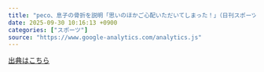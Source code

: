 ```yaml
---
title: "peco、息子の骨折を説明「思いのほかご心配いただいてしまった！」（日刊スポーツ） - Yahoo!ニュース"
date: 2025-09-30 10:16:13 +0900
categories: ["スポーツ"]
source: "https://www.google-analytics.com/analytics.js"
---
```


[出典はこちら](https://www.google-analytics.com/analytics.js)

